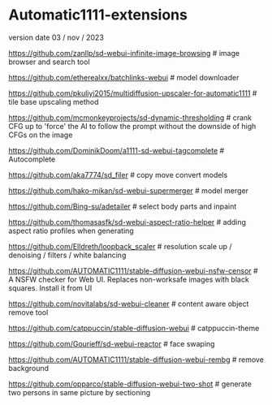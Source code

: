 # Automatic1111-extensions
version date 03 / nov / 2023



https://github.com/zanllp/sd-webui-infinite-image-browsing    #  image browser and search tool

https://github.com/etherealxx/batchlinks-webui           # model downloader

https://github.com/pkuliyi2015/multidiffusion-upscaler-for-automatic1111        # tile base upscaling method

https://github.com/mcmonkeyprojects/sd-dynamic-thresholding           #  crank CFG up to 'force' the AI to follow the prompt without the downside of high CFGs on the image

https://github.com/DominikDoom/a1111-sd-webui-tagcomplete           #  Autocomplete

https://github.com/aka7774/sd_filer         #  copy move convert models

https://github.com/hako-mikan/sd-webui-supermerger         # model merger

https://github.com/Bing-su/adetailer       # select body parts and inpaint

https://github.com/thomasasfk/sd-webui-aspect-ratio-helper        # adding aspect ratio profiles when generating

https://github.com/Elldreth/loopback_scaler         # resolution scale up / denoising / filters / white balancing

https://github.com/AUTOMATIC1111/stable-diffusion-webui-nsfw-censor        # A NSFW checker for Web UI. Replaces non-worksafe images with black squares. Install it from UI

https://github.com/novitalabs/sd-webui-cleaner         # content aware object remove tool

https://github.com/catppuccin/stable-diffusion-webui           # catppuccin-theme

https://github.com/Gourieff/sd-webui-reactor              # face swaping




https://github.com/AUTOMATIC1111/stable-diffusion-webui-rembg           # remove background

https://github.com/opparco/stable-diffusion-webui-two-shot             # generate two persons in same picture by sectioning
